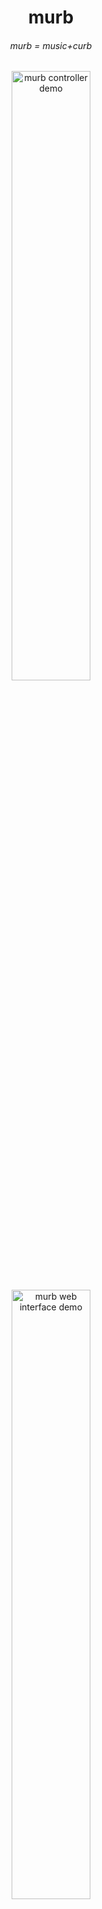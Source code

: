 <h1 align='center'>murb</h1>
<h6 align='center'>murb = music+curb</h6>

<p align='center'>
<img alt='murb controller demo' src='https://user-images.githubusercontent.com/38725335/100362340-03d47a80-3047-11eb-90a8-79825582a130.gif' width='50%' height='auto'></img>
<img alt='murb web interface demo' src='https://user-images.githubusercontent.com/38725335/100362346-0636d480-3047-11eb-930f-afd1d1b8f1e2.gif' width='50%' height='auto'></img>
</p>

<br>

## Devs/Contributors
##### (From inside the murb root with Linux)
<hr>

1. compile the js files
> ``tsc -p pre``<br>
2. run the controller
> ``chmod +x controller.bash``<br>

> ``./controller.bash``

<hr>

#### notes
- I prefer to just host this with [web server for chrome](https://chrome.google.com/webstore/detail/web-server-for-chrome/ofhbbkphhbklhfoeikjpcbhemlocgigb)
- You could also use [simpleHTTPserver](https://docs.python.org/2/library/simplehttpserver.html) with python, or really any other web server (without cache)
